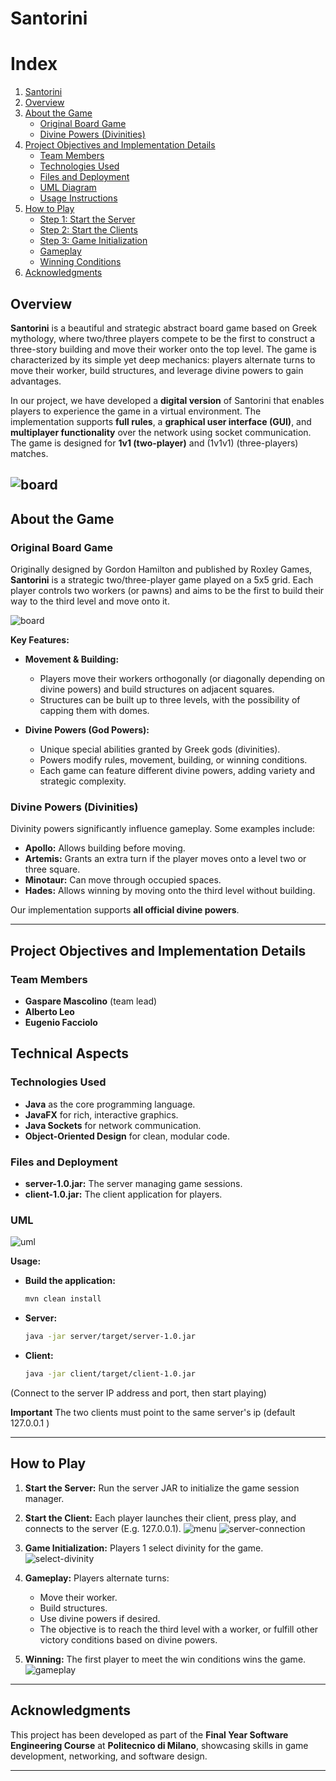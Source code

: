 # Santorini
# Index

1. [Santorini](#santorini)
2. [Overview](#overview)
3. [About the Game](#about-the-game)
    - [Original Board Game](#original-board-game)
    - [Divine Powers (Divinities)](#divine-powers-divinities)
4. [Project Objectives and Implementation Details](#project-objectives-and-implementation-details)
    - [Team Members](#team-members)
    - [Technologies Used](#technologies-used)
    - [Files and Deployment](#files-and-deployment)
    - [UML Diagram](#uml)
    - [Usage Instructions](#usage)
5. [How to Play](#how-to-play)
    - [Step 1: Start the Server](#step-1-start-the-server)
    - [Step 2: Start the Clients](#step-2-start-the-clients)
    - [Step 3: Game Initialization](#step-3-game-initialization)
    - [Gameplay](#gameplay)
    - [Winning Conditions](#winning-conditions)
6. [Acknowledgments](#acknowledgments)

## Overview

**Santorini** is a beautiful and strategic abstract board game based on Greek mythology, where two/three players compete to be
the first to construct a three-story building and move their worker onto the top level. The game is characterized by its
simple yet deep mechanics: players alternate turns to move their worker, build structures, and leverage divine powers to
gain advantages.

In our project, we have developed a **digital version** of Santorini that enables players to experience the game in a
virtual environment. The implementation supports **full rules**, a **graphical user interface (GUI)**, and **multiplayer
functionality** over the network using socket communication. The game is designed for **1v1 (two-player)** and (1v1v1) (three-players) matches.


![board](client/src/main/resources/background.png)
---

## About the Game

### Original Board Game

Originally designed by Gordon Hamilton and published by Roxley Games, **Santorini** is a strategic two/three-player game
played on a 5x5 grid. Each player controls two workers (or pawns) and aims to be the first to build their way to the
third level and move onto it.

![board](client/src/main/resources/santoriniboard.png)

**Key Features:**

- **Movement & Building:**
    - Players move their workers orthogonally (or diagonally depending on divine powers) and build structures on
      adjacent squares.
    - Structures can be built up to three levels, with the possibility of capping them with domes.

- **Divine Powers (God Powers):**
    - Unique special abilities granted by Greek gods (divinities).
    - Powers modify rules, movement, building, or winning conditions.
    - Each game can feature different divine powers, adding variety and strategic complexity.

### Divine Powers (Divinities)

Divinity powers significantly influence gameplay. Some examples include:

- **Apollo:** Allows building before moving.
- **Artemis:** Grants an extra turn if the player moves onto a level two or three square.
- **Minotaur:** Can move through occupied spaces.
- **Hades:** Allows winning by moving onto the third level without building.

Our implementation supports **all official divine powers**.

---

## Project Objectives and Implementation Details

### Team Members

- **Gaspare Mascolino** (team lead)
- **Alberto Leo**
- **Eugenio Facciolo**

## Technical Aspects

### Technologies Used

- **Java** as the core programming language.
- **JavaFX** for rich, interactive graphics.
- **Java Sockets** for network communication.
- **Object-Oriented Design** for clean, modular code.

### Files and Deployment

- **server-1.0.jar:** The server managing game sessions.
- **client-1.0.jar:** The client application for players.

### UML
![uml](uml/summar-uml.png)

**Usage:**

- **Build the application:**
  ```bash
  mvn clean install
  ```

- **Server:**
  ```bash
  java -jar server/target/server-1.0.jar
  ```

- **Client:**
  ```bash
  java -jar client/target/client-1.0.jar
  ```

(Connect to the server IP address and port, then start playing)

**Important**
The two clients must point to the same server's ip (default 127.0.0.1
)

---

## How to Play

1. **Start the Server:** Run the server JAR to initialize the game session manager.
2. **Start the Client:** Each player launches their client, press play, and connects to the server (E.g. 127.0.0.1).
   ![menu](screenshots/menu.png)
   ![server-connection](screenshots/server-connection.png)
3. **Game Initialization:** Players 1 select divinity for the game.
   ![select-divinity](screenshots/select-divinity.png)
4. **Gameplay:** Players alternate turns:

   - Move their worker.
   - Build structures.
   - Use divine powers if desired.
   - The objective is to reach the third level with a worker, or fulfill other victory conditions based on divine powers.
   
5. **Winning:** The first player to meet the win conditions wins the game.
   ![gameplay](screenshots/gameplay.png)

---

## Acknowledgments

This project has been developed as part of the **Final Year Software Engineering Course** at **Politecnico di Milano**,
showcasing skills in game development, networking, and software design.

---
